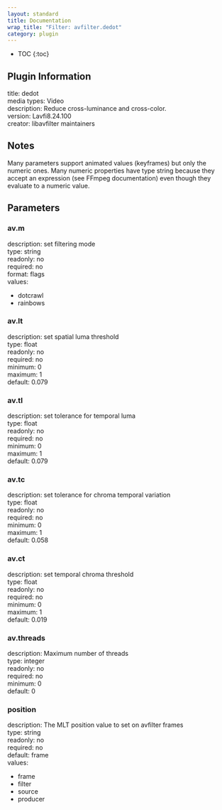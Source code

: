 ```yaml
---
layout: standard
title: Documentation
wrap_title: "Filter: avfilter.dedot"
category: plugin
---
```

* TOC
{:toc}

## Plugin Information

title: dedot  
media types:
Video  
description: Reduce cross-luminance and cross-color.  
version: Lavfi8.24.100  
creator: libavfilter maintainers  

## Notes

Many parameters support animated values (keyframes) but only the numeric ones. Many numeric properties have type string because they accept an expression (see FFmpeg documentation) even though they evaluate to a numeric value.

## Parameters

### av.m

  
description:
set filtering mode  
type: string  
readonly: no  
required: no  
format: flags  
values:  

* dotcrawl
* rainbows

### av.lt

  
description:
set spatial luma threshold  
type: float  
readonly: no  
required: no  
minimum: 0  
maximum: 1  
default: 0.079  

### av.tl

  
description:
set tolerance for temporal luma  
type: float  
readonly: no  
required: no  
minimum: 0  
maximum: 1  
default: 0.079  

### av.tc

  
description:
set tolerance for chroma temporal variation  
type: float  
readonly: no  
required: no  
minimum: 0  
maximum: 1  
default: 0.058  

### av.ct

  
description:
set temporal chroma threshold  
type: float  
readonly: no  
required: no  
minimum: 0  
maximum: 1  
default: 0.019  

### av.threads

  
description:
Maximum number of threads  
type: integer  
readonly: no  
required: no  
minimum: 0  
default: 0  

### position

  
description:
The MLT position value to set on avfilter frames  
type: string  
readonly: no  
required: no  
default: frame  
values:  

* frame
* filter
* source
* producer

